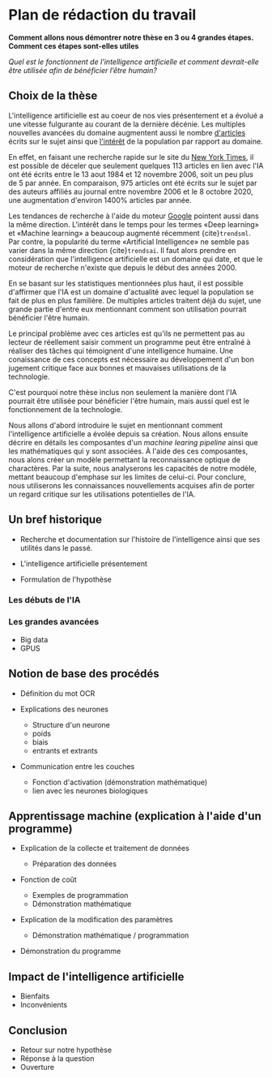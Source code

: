 # Plan de rédaction du travail

**Comment allons nous démontrer notre thèse en 3 ou 4 grandes étapes. Comment
ces étapes sont-elles utiles**

*Quel est le fonctionnent de l'intelligence artificielle et comment devrait-elle
être utilisée afin de bénéficier l’être humain?*

## Choix de la thèse

L'intelligence artificielle est au coeur de nos vies présentement et a évolué
a une vitesse fulgurante au courant de la dernière décénie. Les multiples 
nouvelles avancées du domaine augmentent aussi le nombre
[d'articles](https://www.nytimes.com/topic/subject/artificial-intelligence)
écrits sur le sujet ainsi que
[l'intérêt](https://trends.google.com/trends/explore?hl=en-GB&tz=240&date=all&q=%2Fm%2F0h1fn8h,machine+learning&sni=3)
de la population par rapport au domaine.

En effet, en faisant une recherche rapide sur le site du
[New York Times](https://www.nytimes.com/), il est possible de déceler que
seulement quelques 113 articles en lien avec l'IA ont été écrits entre le 13
aout 1984 et 12 novembre 2006, soit un peu plus de 5 par année. En comparaison,
975 articles ont été écrits sur le sujet par des auteurs affiliés au journal
entre novembre 2006 et le 8 octobre 2020, une augmentation d'environ 1400%
articles par année.

<script type="text/javascript" src="https://ssl.gstatic.com/trends_nrtr/2213_RC01/embed_loader.js"></script> <script type="text/javascript"> trends.embed.renderExploreWidget("TIMESERIES", {"comparisonItem":[{"keyword":"/m/0h1fn8h","geo":"","time":"all"},{"keyword":"machine learning","geo":"","time":"all"}],"category":0,"property":""}, {"exploreQuery":"date=all&q=%2Fm%2F0h1fn8h,machine%20learning","guestPath":"https://trends.google.com:443/trends/embed/"}); </script> 

Les tendances de recherche à l'aide du moteur [Google](https://www.google.com/) 
pointent aussi dans la même direction. L'intérêt dans le temps pour les termes
«Deep learning» et «Machine learning» a beaucoup augmenté récemment 
{cite}`trendsml`. Par contre, la popularité du terme «Artificial Intelligence» 
ne semble pas varier dans la même direction {cite}`trendsai`. Il faut alors prendre en 
considération que l'intelligence artificielle est un domaine qui date, et que
le moteur de recherche n'existe que depuis le début des années 2000.

En se basant sur les statistiques mentionnées plus haut, il est possible
d'affirmer que l'IA est un domaine d'actualité avec lequel la population se
fait de plus en plus familière. De multiples articles traitent déjà du sujet, 
une grande partie d'entre eux mentionnant comment son utilisation pourrait
bénéficier l'être humain.

Le principal problème avec ces articles est qu'ils ne permettent pas au lecteur
de réellement saisir comment un programme peut être entraîné à réaliser des 
tâches qui témoignent d'une intelligence humaine. Une conaissance de ces
concepts est nécessaire au développement d'un bon jugement critique face
aux bonnes et mauvaises utilisations de la technologie.

C'est pourquoi notre thèse inclus non seulement la manière dont l'IA pourrait
être utilisée pour bénéficier l'être humain, mais aussi quel est le 
fonctionnement de la technologie.

Nous allons d'abord introduire le sujet en mentionnant comment l'intelligence
artificielle a évolée depuis sa création. Nous allons ensuite décrire en détails
les composantes d'un _machine learing pipeline_ ainsi que les mathématiques qui
y sont associées. À l'aide des ces composantes, nous alons créer un modèle
permettant la reconnaissance optique de charactères. Par la suite, nous 
analyserons les capacités de notre modèle, mettant beaucoup d'emphase sur les
limites de celui-ci. Pour conclure, nous utiliserons les connaissances
nouvellements acquises afin de porter un regard critique sur les utilisations
potentielles de l'IA.



## Un bref historique

* Recherche et documentation sur l'histoire de l'intelligence ainsi que ses
utilités dans le passé.

* L'intelligence artificielle présentement

* Formulation de l'hypothèse

### Les débuts de l'IA

### Les grandes avancées

* Big data
* GPUS



## Notion de base des procédés
* Définition du mot OCR

* Explications des neurones
    * Structure d'un neurone
    * poids
    * biais
    * entrants et extrants
* Communication entre les couches
    * Fonction d'activation (démonstration mathématique)
    * lien avec les neurones biologiques
    
## Apprentissage machine (explication à l'aide d'un programme)
* Explication de la collecte et traitement de données
    * Préparation des données

* Fonction de coût
    * Exemples de programmation
    * Démonstration mathématique
    
* Explication de la modification des paramètres
    * Démonstration mathématique / programmation
* Démonstration du programme

## Impact de l'intelligence artificielle
* Bienfaits
* Inconvénients

## Conclusion
* Retour sur notre hypothèse 
* Réponse à la question
* Ouverture
    

